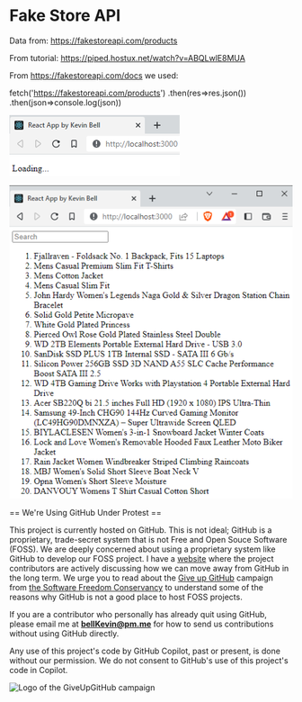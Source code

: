 # Fake Store API

Data from: https://fakestoreapi.com/products

From tutorial: https://piped.hostux.net/watch?v=ABQLwlE8MUA

From https://fakestoreapi.com/docs we used:

fetch('https://fakestoreapi.com/products')
            .then(res=>res.json())
            .then(json=>console.log(json))
            
![p](https://github.com/bell-kevin/searchBarReactJS/blob/main/loading.PNG)

![p](https://github.com/bell-kevin/reactFakeStoreAPI/blob/main/fakeStore.PNG)


== We're Using GitHub Under Protest ==

This project is currently hosted on GitHub.  This is not ideal; GitHub is a
proprietary, trade-secret system that is not Free and Open Souce Software
(FOSS).  We are deeply concerned about using a proprietary system like GitHub
to develop our FOSS project. I have a [website](https://bellKevin.me) where the
project contributors are actively discussing how we can move away from GitHub
in the long term.  We urge you to read about the [Give up GitHub](https://GiveUpGitHub.org) campaign 
from [the Software Freedom Conservancy](https://sfconservancy.org) to understand some of the reasons why GitHub is not 
a good place to host FOSS projects.

If you are a contributor who personally has already quit using GitHub, please
email me at **bellKevin@pm.me** for how to send us contributions without
using GitHub directly.

Any use of this project's code by GitHub Copilot, past or present, is done
without our permission.  We do not consent to GitHub's use of this project's
code in Copilot.

![Logo of the GiveUpGitHub campaign](https://sfconservancy.org/img/GiveUpGitHub.png)
